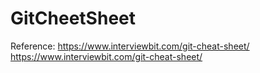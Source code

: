 # GitCheetSheet
Reference: https://www.interviewbit.com/git-cheat-sheet/
https://www.interviewbit.com/git-cheat-sheet/
